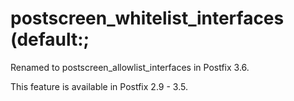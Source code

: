 # postscreen_whitelist_interfaces (default:; 

 Renamed to postscreen_allowlist_interfaces in Postfix 3.6. 

 This feature is available in Postfix 2.9 - 3.5. 


